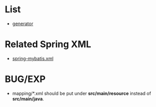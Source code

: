 # List

* [generator](https://github.com/neilChenXie/java_dev/tree/master/mybatis/generator)

# Related Spring XML

* [spring-mybatis.xml](https://github.com/neilChenXie/java_dev/blob/master/TEMPLATES/resources/configs/spring-mybatis.xml)

# BUG/EXP

* mapping/\*.xml should be put under **src/main/resource** instead of **src/main/java**.
